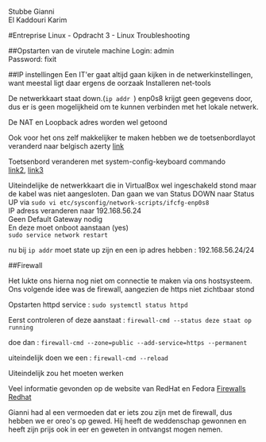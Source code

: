 Stubbe Gianni   
El Kaddouri Karim

#Entreprise Linux - Opdracht 3 - Linux Troubleshooting

##Opstarten van de virutele machine
Login: admin   
Password: fixit

##IP instellingen
Een IT'er gaat altijd gaan kijken in de netwerkinstellingen, want meestal ligt daar ergens de oorzaak
Installeren net-tools

De netwerkkaart staat down.(```ip addr ```) enp0s8 krijgt geen gegevens door, dus er is geen mogelijkheid om te kunnen verbinden met het lokale netwerk.

De NAT en Loopback adres worden wel getoond

Ook voor het ons zelf makkelijker te maken hebben we de toetsenbordlayot veranderd naar belgisch azerty
[link](https://www.centos.org/forums/viewtopic.php?t=32377)

Toetsenbord veranderen met system-config-keyboard commando  
[link2](http://lintut.com/how-to-configure-static-ip-address-on-centos-6-5-minimal/),
[link3](http://www.tecmint.com/ifconfig-command-examples/)

Uiteindelijke de netwerkkaart die in VirtualBox wel ingeschakeld stond maar de kabel was niet aangesloten. Dan gaan we van Status DOWN naar Status UP
via ```sudo vi etc/sysconfig/network-scripts/ifcfg-enp0s8```   
IP adress veranderen naar 192.168.56.24   
Geen Default Gateway nodig   
En deze moet onboot aanstaan (yes)   
```sudo service network restart``` 

nu bij ```ip addr``` moet state up zijn en een ip adres hebben : 192.168.56.24/24

##Firewall

Het lukte ons hierna nog niet om connectie te maken via ons hostsysteem.
Ons volgende idee was de firewall, aangezien de https niet zichtbaar stond

Opstarten httpd service : ```sudo systemctl status httpd```

Eerst controleren of deze aanstaat : ```firewall-cmd --status
deze staat op running```

doe dan : ```firewall-cmd --zone=public --add-service=https --permanent```

uiteindelijk doen we een : ```firewall-cmd --reload```

Uiteindelijk zou het moeten werken

Veel informatie gevonden op de website van RedHat en Fedora
[Firewalls Redhat](https://access.redhat.com/documentation/en-US/Red_Hat_Enterprise_Linux/7/html/Security_Guide/sec-Using_Firewalls.html)   

Gianni had al een vermoeden dat er iets zou zijn met de firewall, dus hebben we er oreo's op gewed. Hij heeft de weddenschap gewonnen en heeft zijn prijs ook in eer en geweten in ontvangst mogen nemen.